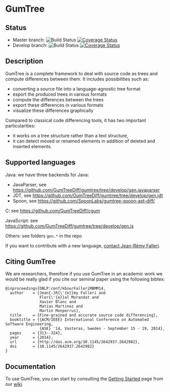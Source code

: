 # GumTree

## Status

* Master branch: ![Build Status](https://travis-ci.org/GumTreeDiff/gumtree.svg?branch=master) [![Coverage Status](https://coveralls.io/repos/github/GumTreeDiff/gumtree/badge.svg?branch=master)](https://coveralls.io/github/GumTreeDiff/gumtree?branch=master)
* Develop branch: ![Build Status](https://travis-ci.org/GumTreeDiff/gumtree.svg?branch=develop) [![Coverage Status](https://coveralls.io/repos/github/GumTreeDiff/gumtree/badge.svg?branch=develop)](https://coveralls.io/github/GumTreeDiff/gumtree?branch=develop)

## Description

GumTree is a complete framework to deal with source code as trees and compute differences between them. It includes possibilities such as:
* converting a source file into a language-agnostic tree format
* export the produced trees in various formats
* compute the differences between the trees
* export these differences in various formats
* visualize these differences graphically

Compared to classical code differencing tools, it has two important particularities:
* it works on a tree structure rather than a text structure,
* it can detect moved or renamed elements in addition of deleted and inserted elements.

Supported languages
---------------------------

Java: we have three backends for Java:

* JavaParser, see https://github.com/GumTreeDiff/gumtree/tree/develop/gen.javaparser
* JDT, see https://github.com/GumTreeDiff/gumtree/tree/develop/gen.jdt
* Spoon, see https://github.com/SpoonLabs/gumtree-spoon-ast-diff/

C: see https://github.com/GumTreeDiff/cgum

JavaScript: see https://github.com/GumTreeDiff/gumtree/tree/develop/gen.js

Others: see folders `gen.*` in the repo

If you want to contribute with a new language, [contact Jean-Rémy Falleri](http://www.labri.fr/perso/falleri).

## Citing GumTree

We are researchers, therefore if you use GumTree in an academic work we would be really glad if you cite our seminal paper using the following bibtex:

```
@inproceedings{DBLP:conf/kbse/FalleriMBMM14,
  author    = {Jean{-}R{\'{e}}my Falleri and
               Flor{\'{e}}al Morandat and
               Xavier Blanc and
               Matias Martinez and
               Martin Monperrus},
  title     = {Fine-grained and accurate source code differencing},
  booktitle = {{ACM/IEEE} International Conference on Automated Software Engineering,
               {ASE} '14, Vasteras, Sweden - September 15 - 19, 2014},
  pages     = {313--324},
  year      = {2014},
  url       = {http://doi.acm.org/10.1145/2642937.2642982},
  doi       = {10.1145/2642937.2642982}
}
```

## Documentation

To use GumTree, you can start by consulting the [Getting Started](https://github.com/GumTreeDiff/gumtree/wiki/Getting-Started) page from our [wiki](https://github.com/GumTreeDiff/gumtree/wiki).
